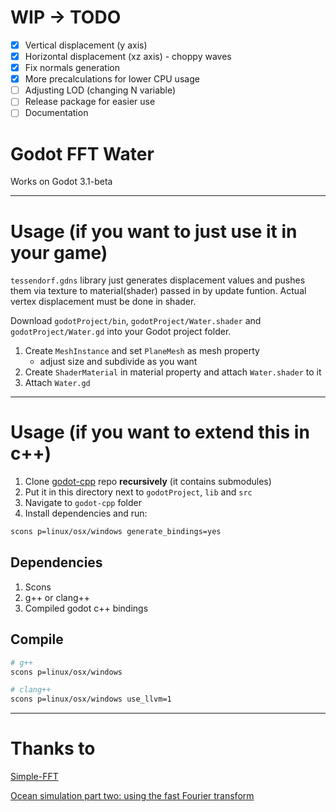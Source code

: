 # WIP -> TODO
- [x] Vertical displacement (y axis)
- [x] Horizontal displacement (xz axis) - choppy waves
- [x] Fix normals generation
- [x] More precalculations for lower CPU usage
- [ ] Adjusting LOD (changing N variable)
- [ ] Release package for easier use
- [ ] Documentation

# Godot FFT Water
Works on Godot 3.1-beta

---

# Usage (if you want to just use it in your game)
`tessendorf.gdns` library just generates displacement values and pushes them via texture to material(shader) passed in by update funtion. Actual vertex displacement must be done in shader.

Download `godotProject/bin`, `godotProject/Water.shader` and `godotProject/Water.gd` into your Godot project folder.

1) Create `MeshInstance` and set `PlaneMesh` as mesh property
    * adjust size and subdivide as you want
2) Create `ShaderMaterial` in material property and attach `Water.shader` to it
3) Attach `Water.gd`

---

# Usage (if you want to extend this in c++)
1) Clone [godot-cpp](https://github.com/GodotNativeTools/godot-cpp) repo **recursively** (it contains submodules)
2) Put it in this directory next to `godotProject`, `lib` and `src`
3) Navigate to `godot-cpp` folder
4) Install dependencies and run:
```bash
scons p=linux/osx/windows generate_bindings=yes
```

## Dependencies
1) Scons
2) g++ or clang++
3) Compiled godot c++ bindings

## Compile
``` bash
# g++
scons p=linux/osx/windows

# clang++
scons p=linux/osx/windows use_llvm=1
```

---

# Thanks to
[Simple-FFT](https://github.com/d1vanov/Simple-FFT)

[Ocean simulation part two: using the fast Fourier transform](https://www.keithlantz.net/2011/11/ocean-simulation-part-two-using-the-fast-fourier-transform/)

